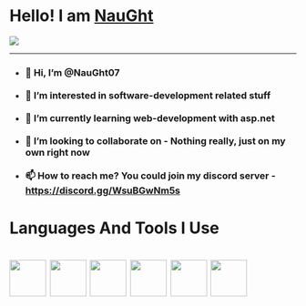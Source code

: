 <!-- Name -->
<h1>Hello! I am <a href="https://discord.gg/WsuBGwNm5s">NauGht</a></h1> 

<!-- Banner -->
<img src="https://media.discordapp.net/attachments/719938828441354352/852390353301930005/On_The_Comp.png?width=1216&height=657">

<!-- Description -->
<hr>
<h3>

- 👋 Hi, I’m @NauGht07<br><br>
- 👀 I’m interested in software-development related stuff<br><br>
- 🌱 I’m currently learning web-development with asp.net<br><br>
- 💞️ I’m looking to collaborate on - Nothing really, just on my own right now<br><br>
- 📫 How to reach me? You could join my discord server - https://discord.gg/WsuBGwNm5s
</h3>

<h1>Languages And Tools I Use<h1>
<img src="https://cdn.iconscout.com/icon/free/png-512/javascript-2752148-2284965.png" style="width: 64px">
<img src="https://cdn4.iconfinder.com/data/icons/logos-3/504/Swift-2-512.png" style="width: 64px">
<img src="https://iconape.com/wp-content/files/sh/51404/svg/c--4.svg" style="width: 64px">
<img src="https://cdn.icon-icons.com/icons2/2107/PNG/512/file_type_html_icon_130541.png" style="width: 64px">
<img src="https://cdn.iconscout.com/icon/free/png-512/css-118-569410.png" style="width: 64px">
<img src="https://obscureproblemsandgotchas.com/wp-content/uploads/2018/06/bootstrap-stack-e1530246058846.png" style="width: 64px">
<img src="">
<!---
NauGht07/NauGht07 is a ✨ special ✨ repository because its `README.md` (this file) appears on your GitHub profile.
You can click the Preview link to take a look at your changes.
--->
